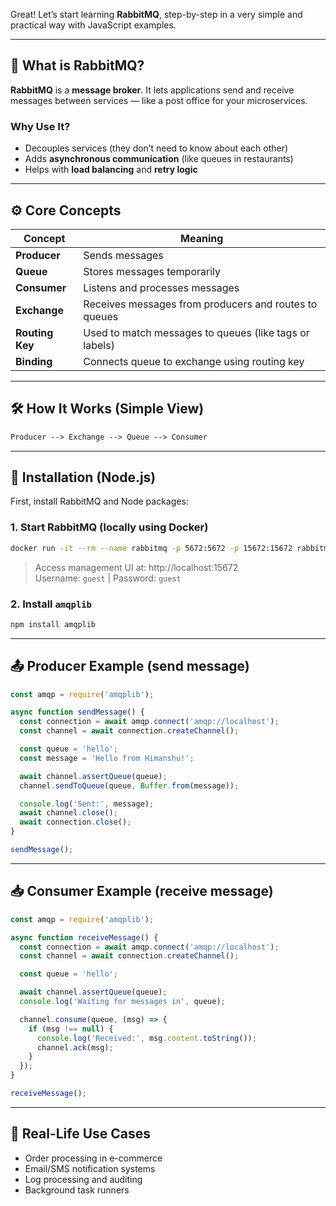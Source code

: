 Great! Let’s start learning **RabbitMQ**, step-by-step in a very simple and practical way with JavaScript examples.

---

## 🐰 What is RabbitMQ?

**RabbitMQ** is a **message broker**. It lets applications send and receive messages between services — like a post office for your microservices.

### Why Use It?
- Decouples services (they don’t need to know about each other)
- Adds **asynchronous communication** (like queues in restaurants)
- Helps with **load balancing** and **retry logic**

---

## ⚙️ Core Concepts

| Concept       | Meaning                                                                 |
|---------------|-------------------------------------------------------------------------|
| **Producer**  | Sends messages                                                           |
| **Queue**     | Stores messages temporarily                                              |
| **Consumer**  | Listens and processes messages                                           |
| **Exchange**  | Receives messages from producers and routes to queues                   |
| **Routing Key**| Used to match messages to queues (like tags or labels)                  |
| **Binding**   | Connects queue to exchange using routing key                            |

---

## 🛠 How It Works (Simple View)

```txt
Producer --> Exchange --> Queue --> Consumer
```

---

## 🚀 Installation (Node.js)

First, install RabbitMQ and Node packages:

### 1. Start RabbitMQ (locally using Docker)
```bash
docker run -it --rm --name rabbitmq -p 5672:5672 -p 15672:15672 rabbitmq:3-management
```
> Access management UI at: http://localhost:15672  
> Username: `guest` | Password: `guest`

### 2. Install `amqplib`
```bash
npm install amqplib
```

---

## 📤 Producer Example (send message)

```js
const amqp = require('amqplib');

async function sendMessage() {
  const connection = await amqp.connect('amqp://localhost');
  const channel = await connection.createChannel();

  const queue = 'hello';
  const message = 'Hello from Himanshu!';

  await channel.assertQueue(queue);
  channel.sendToQueue(queue, Buffer.from(message));

  console.log('Sent:', message);
  await channel.close();
  await connection.close();
}

sendMessage();
```

---

## 📥 Consumer Example (receive message)

```js
const amqp = require('amqplib');

async function receiveMessage() {
  const connection = await amqp.connect('amqp://localhost');
  const channel = await connection.createChannel();

  const queue = 'hello';

  await channel.assertQueue(queue);
  console.log('Waiting for messages in', queue);

  channel.consume(queue, (msg) => {
    if (msg !== null) {
      console.log('Received:', msg.content.toString());
      channel.ack(msg);
    }
  });
}

receiveMessage();
```

---

## 🧠 Real-Life Use Cases

- Order processing in e-commerce
- Email/SMS notification systems
- Log processing and auditing
- Background task runners


